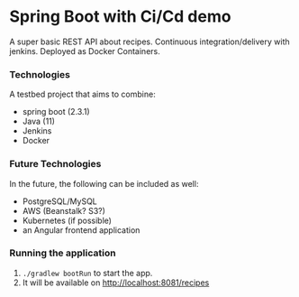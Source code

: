 # Spring Boot with Ci/Cd demo

A super basic REST API about recipes. Continuous integration/delivery with jenkins. Deployed as Docker Containers.

### Technologies

A testbed project that aims to combine:
- spring boot (2.3.1)
- Java (11)
- Jenkins
- Docker

### Future Technologies

In the future, the following can be included as well:
- PostgreSQL/MySQL
- AWS (Beanstalk? S3?)
- Kubernetes (if possible)
- an Angular frontend application 

### Running the application

1.  `./gradlew bootRun` to start the app.
2. It will be available on [http://localhost:8081/recipes](http://localhost:8081/recipes)
